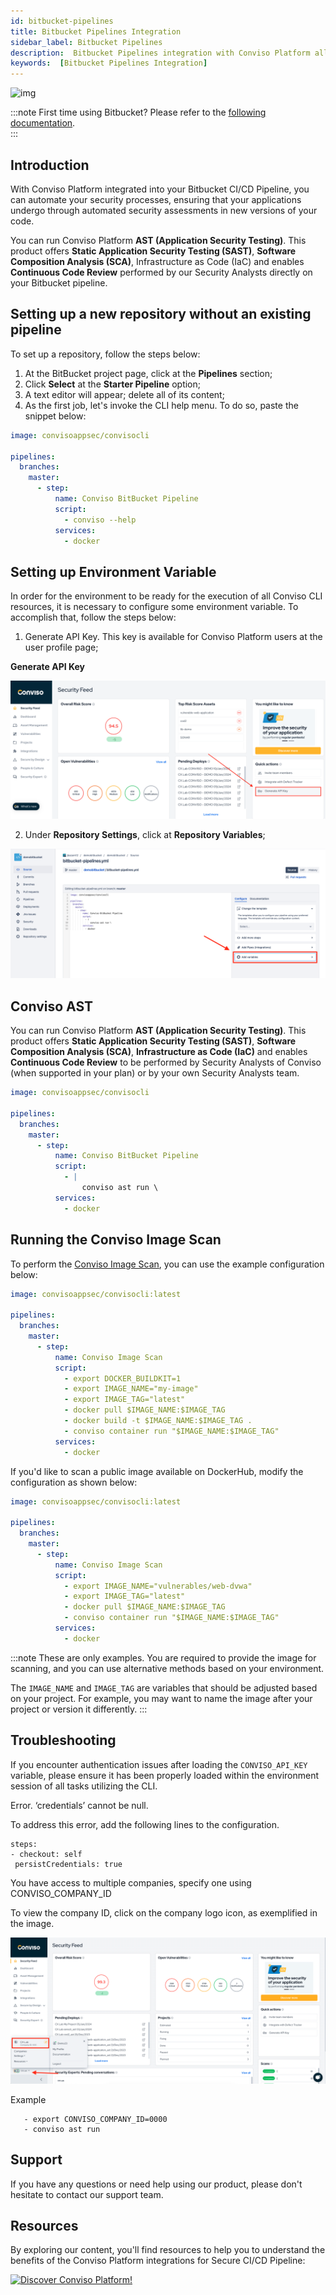 ```yaml
---
id: bitbucket-pipelines
title: Bitbucket Pipelines Integration
sidebar_label: Bitbucket Pipelines
description:  Bitbucket Pipelines integration with Conviso Platform allows direct integration with the development pipeline without impacting your business. Know more!
keywords:  [Bitbucket Pipelines Integration]
---
```


<div style={{textAlign: 'center'}}>

![img](../../static/img/bitbucket.png)

</div>

:::note
First time using Bitbucket? Please refer to the [following documentation](https://bitbucket.org/product/guides/).  
:::

## Introduction


With Conviso Platform integrated into your Bitbucket CI/CD Pipeline, you can automate your security processes, ensuring that your applications undergo through automated security assessments in new versions of your code.

You can run Conviso Platform **AST (Application Security Testing)**. This product offers **Static Application Security Testing (SAST)**, **Software Composition Analysis (SCA)**, Infrastructure as Code (IaC) and enables **Continuous Code Review** performed by our Security Analysts directly on your Bitbucket pipeline.

## Setting up a new repository without an existing pipeline 

To set up a repository, follow the steps below:

1. At the BitBucket project page, click at the **Pipelines** section;
2. Click **Select** at the **Starter Pipeline** option;
3. A text editor will appear; delete all of its content;
4. As the first job, let's invoke the CLI help menu. To do so, paste the snippet below:

```yml
image: convisoappsec/convisocli

pipelines:
  branches:
    master:
      - step:
          name: Conviso BitBucket Pipeline
          script:
            - conviso --help
          services:
            - docker
```

## Setting up Environment Variable

In order for the environment to be ready for the execution of all Conviso CLI resources, it is necessary to configure some environment variable. To accomplish that, follow the steps below:

1. Generate API Key. This key is available for Conviso Platform users at the user profile page;

**Generate API Key** 

<div style={{textAlign: 'center'}}>

![img](../../static/img/generate-api-key.png)

</div>

2. Under **Repository Settings**, click at **Repository Variables**;

<div style={{textAlign: 'center'}}>

![img](../../static/img/bitbucket-img1.png)

</div>


## Conviso AST

You can run Conviso Platform **AST (Application Security Testing)**. This product offers **Static Application Security Testing (SAST)**, **Software Composition Analysis (SCA)**, **Infrastructure as Code (IaC)** and enables **Continuous Code Review** to be performed by Security Analysts of Conviso (when supported in your plan) or by your own Security Analysts team.

```yml
image: convisoappsec/convisocli

pipelines:
  branches:
    master:
      - step:
          name: Conviso BitBucket Pipeline
          script:
            - |
                conviso ast run \
          services:
            - docker
```

## Running the Conviso Image Scan

To perform the [Conviso Image Scan](../security-scans/conviso-containers/conviso-containers.md), you can use the example configuration below:

```yml
image: convisoappsec/convisocli:latest

pipelines:
  branches:
    master:
      - step:
          name: Conviso Image Scan
          script:
            - export DOCKER_BUILDKIT=1
            - export IMAGE_NAME="my-image"
            - export IMAGE_TAG="latest"
            - docker pull $IMAGE_NAME:$IMAGE_TAG
            - docker build -t $IMAGE_NAME:$IMAGE_TAG .
            - conviso container run "$IMAGE_NAME:$IMAGE_TAG"
          services: 
            - docker
```

If you'd like to scan a public image available on DockerHub, modify the configuration as shown below:

```yml
image: convisoappsec/convisocli:latest

pipelines:
  branches:
    master:
      - step:
          name: Conviso Image Scan
          script:
            - export IMAGE_NAME="vulnerables/web-dvwa"
            - export IMAGE_TAG="latest"
            - docker pull $IMAGE_NAME:$IMAGE_TAG
            - conviso container run "$IMAGE_NAME:$IMAGE_TAG"
          services: 
            - docker
```

:::note
These are only examples. You are required to provide the image for scanning, and you can use alternative methods based on your environment.

The `IMAGE_NAME` and `IMAGE_TAG` are variables that should be adjusted based on your project. For example, you may want to name the image after your project or version it differently.
:::

## Troubleshooting
If you encounter authentication issues after loading the ```CONVISO_API_KEY``` variable, please ensure it has been properly loaded within the environment session of all tasks utilizing the CLI.


Error. ‘credentials’ cannot be null.


To address this error, add the following lines to the configuration.


```
steps:
- checkout: self
 persistCredentials: true
```


You have access to multiple companies, specify one using CONVISO_COMPANY_ID


To view the company ID, click on the company logo icon, as exemplified in the image.

![img](../../static/img/company_id.png)


Example
```
   - export CONVISO_COMPANY_ID=0000
   - conviso ast run
```


## Support
If you have any questions or need help using our product, please don't hesitate to contact our support team.


## Resources
By exploring our content, you'll find resources to help you to understand the benefits of the Conviso Platform integrations for Secure CI/CD Pipeline:

[![Discover Conviso Platform!](https://no-cache.hubspot.com/cta/default/5613826/interactive-125788977029.png)](https://cta-service-cms2.hubspot.com/web-interactives/public/v1/track/redirect?encryptedPayload=AVxigLKtcWzoFbzpyImNNQsXC9S54LjJuklwM39zNd7hvSoR%2FVTX%2FXjNdqdcIIDaZwGiNwYii5hXwRR06puch8xINMyL3EXxTMuSG8Le9if9juV3u%2F%2BX%2FCKsCZN1tLpW39gGnNpiLedq%2BrrfmYxgh8G%2BTcRBEWaKasQ%3D&webInteractiveContentId=125788977029&portalId=5613826)